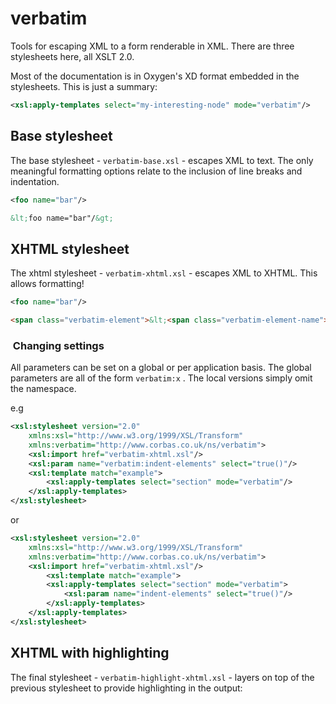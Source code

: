# verbatim

Tools for escaping XML to a form renderable in XML. There are three stylesheets here, all XSLT 2.0.

Most of the documentation is in Oxygen's XD format embedded in the stylesheets. This is just a summary:

```xml
<xsl:apply-templates select="my-interesting-node" mode="verbatim"/>
```

## Base stylesheet ##

The base stylesheet - `verbatim-base.xsl`  - escapes XML to text. The only meaningful formatting options relate to the inclusion of line breaks and indentation.

```xml
<foo name="bar"/>
```

```html
&lt;foo name="bar"/&gt;
```

## XHTML stylesheet ##

The xhtml stylesheet - `verbatim-xhtml.xsl` - escapes XML to XHTML. This allows formatting!

```xml
<foo name="bar"/>
```

```html
<span class="verbatim-element">&lt;<span class="verbatim-element-name">foo</span> <span class="verbatim-attr-name">name</span>="<span class="verbatim-attr-content">bar</span>"/&gt;<br/></span>
```

###  Changing settings ###

All parameters can be set on a global or per application basis. The global parameters are all of the form `verbatim:x` . The local versions simply omit the namespace.

e.g
```xml
<xsl:stylesheet version="2.0"
	xmlns:xsl="http://www.w3.org/1999/XSL/Transform"
	xmlns:verbatim="http://www.corbas.co.uk/ns/verbatim">
	<xsl:import href="verbatim-xhtml.xsl"/>
	<xsl:param name="verbatim:indent-elements" select="true()"/>
	<xsl:template match="example">
		<xsl:apply-templates select="section" mode="verbatim"/>
	</xsl:apply-templates>
</xsl:stylesheet>
```

or 

```xml
<xsl:stylesheet version="2.0"
	xmlns:xsl="http://www.w3.org/1999/XSL/Transform"
	xmlns:verbatim="http://www.corbas.co.uk/ns/verbatim">
	<xsl:import href="verbatim-xhtml.xsl"/>
		<xsl:template match="example">
		<xsl:apply-templates select="section" mode="verbatim">
			<xsl:param name="indent-elements" select="true()"/>
		</xsl:apply-templates>
	</xsl:apply-templates>
</xsl:stylesheet>
```

## XHTML with highlighting ##

The final stylesheet - `verbatim-highlight-xhtml.xsl` - layers on top of the previous stylesheet to provide highlighting in the output:

